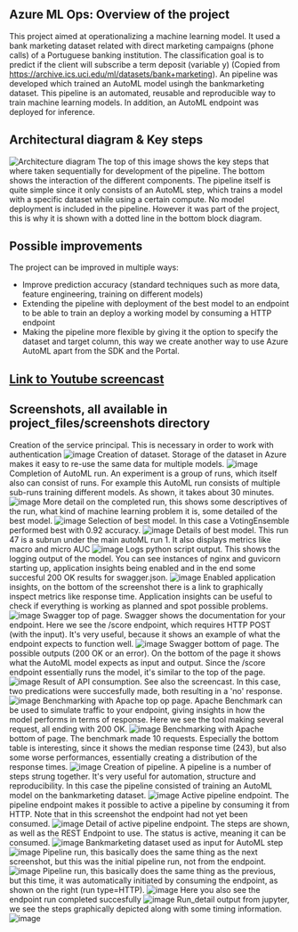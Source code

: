 ## Azure ML Ops: Overview of the project
This project aimed at operationalizing a machine learning model. It used a bank marketing dataset related with direct marketing campaigns (phone calls) of a Portuguese banking institution. The classification goal is to predict if the client will subscribe a term deposit (variable y) (Copied from https://archive.ics.uci.edu/ml/datasets/bank+marketing). An pipeline was developed which trained an AutoML model usingh the bankmarketing dataset. This pipeline is an automated, reusable and reproducible way to train machine learning models. In addition, an AutoML endpoint was deployed for inference.


## Architectural diagram & Key steps
![Architecture diagram](project_files/screenshots/00_architecture_diagram.PNG)
The top of this image shows the key steps that where taken sequentially for development of the pipeline. The bottom shows the interaction of the different components. The pipeline itself is quite simple since it only consists of an AutoML step, which trains a model with a specific dataset while using a certain compute. No model deployment is included in the pipeline. However it was part of the project, this is why it is shown with a dotted line in the bottom block diagram.

## Possible improvements
The project can be improved in multiple ways:
- Improve prediction accuracy (standard techniques such as more data, feature engineering, training on different models)
- Extending the pipeline with deployment of the best model to an endpoint to be able to train an deploy a working model by consuming a HTTP endpoint
- Making the pipeline more flexible by giving it the option to specify the dataset and target column, this way we create another way to use Azure AutoML apart from the SDK and the Portal.

## [Link to Youtube screencast](https://youtu.be/_OzylQjI5Zw)

## Screenshots, all available in project_files/screenshots directory
Creation of the service principal. This is necessary in order to work with authentication
![image](project_files/screenshots/01_service_principal_created.PNG)
Creation of dataset. Storage of the dataset in Azure makes it easy to re-use the same data for multiple models.
![image](project_files/screenshots/02_dataset_created.PNG)
Completion of AutoML run. An experiment is a group of runs, which itself also can consist of runs. For example this AutoML run consists of multiple sub-runs training different models. As shown, it takes about 30 minutes.
![image](project_files/screenshots/03_automl_run_completed.PNG)
More detail on the completed run, this shows some descriptives of the run, what kind of machine learning problem it is, some detailed of the best model.
![image](project_files/screenshots/04_automl_run_completed_detail.PNG)
Selection of best model. In this case a VotingEnsemble performed best with 0.92 accuracy.
![image](project_files/screenshots/05_best_model.PNG)
Details of best model. This run 47 is a subrun under the main autoML run 1. It also displays metrics like macro and micro AUC
![image](project_files/screenshots/06_best_model_details.PNG)
Logs python script output. This shows the logging output of the model. You can see instances of nginx and guvicorn starting up, application insights being enabled and in the end some succesful 200 OK results for swagger.json.
![image](project_files/screenshots/07_output_logs_py.PNG)
Enabled application insights, on the bottom of the screenshot there is a link to graphically inspect metrics like response time. Application insights can be useful to check if everything is working as planned and spot possible problems.
![image](project_files/screenshots/08_application_insights_enabled.PNG)
Swagger top of page. Swagger shows the documentation for your endpoint. Here we see the /score endpoint, which requires HTTP POST (with the input). It's very useful, because it shows an example of what the endpoint expects to function well.
![image](project_files/screenshots/09_swagger1.PNG)
Swagger bottom of page. The possible outputs (200 OK or an error). On the bottom of the page it shows what the AutoML model expects as input and output. Since the /score endpoint essentially runs the model, it's similar to the top of the page.
![image](project_files/screenshots/09_swagger2.PNG)
Result of API consumption. See also the screencast. In this case, two predications were succesfully made, both resulting in a 'no' response.
![image](project_files/screenshots/11_consume_api_result.PNG)
Benchmarking with Apache top op page. Apache Benchmark can be used to simulate traffic to your endpoint, giving insights in how the model performs in terms of response. Here we see the tool making several request, all ending with 200 OK.
![image](project_files/screenshots/12_apache_benchmark.PNG)
Benchmarking with Apache bottom of page. The benchmark made 10 requests. Especially the bottom table is interesting, since it shows the median response time (243), but also some worse performances, essentially creating a distribution of the response times.
![image](project_files/screenshots/13_apache_benchmark_2.PNG)
Creation of pipeline. A pipeline is a number of steps strung together. It's very useful for automation, structure and reproducibility. In this case the pipeline consisted of training an AutoML model on the bankmarketing dataset.
![image](project_files/screenshots/14_pipeline_created.PNG)
Active pipeline endpoint. The pipeline endpoint makes it possible to active a pipeline by consuming it from HTTP. Note that in this screenshot the endpoint had not yet been consumed.
![image](project_files/screenshots/15_pipeline_endpoint_active.PNG)
Detail of active pipeline endpoint. The steps are shown, as well as the REST Endpoint to use. The status is active, meaning it can be consumed.
![image](project_files/screenshots/16_pipeline_endpoint_detail.PNG)
Bankmarketing dataset used as input for AutoML step
![image](project_files/screenshots/17_bankmarketing_dataset_used.PNG)
Pipeline run, this basically does the same thing as the next screenshot, but this was the initial pipeline run, not from the endpoint.
![image](project_files/screenshots/18_pipeline_run.PNG)
Pipeline run, this basically does the same thing as the previous, but this time, it was automatically initiated by consuming the endpoint, as shown on the right (run type=HTTP).
![image](project_files\screenshots\21_pipeline_endpoint_run_completed_detail.PNG)
Here you also see the endpoint run completed succesfully
![image](project_files\screenshots\20_pipeline_endpoint_run_completed.PNG)
Run_detail output from jupyter, we see the steps graphically depicted along with some timing information.
![image](project_files/screenshots/19_jupyter_run_detail.PNG)